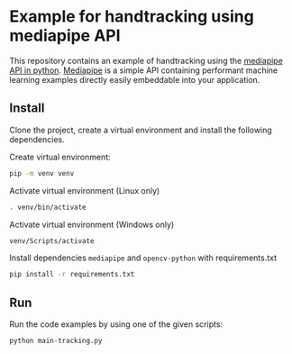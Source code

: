 # Example for handtracking using mediapipe API

This repository contains an example of handtracking using the [mediapipe API in python](https://pypi.org/project/mediapipe/).
[Mediapipe](https://developers.google.com/mediapipe) is a simple API containing performant machine learning examples directly easily embeddable into your application.

## Install

Clone the project, create a virtual environment and install the following dependencies.

Create virtual environment:
```bash
pip -m venv venv
```

Activate virtual environment (Linux only)
```bash
. venv/bin/activate
```
Activate virtual environment (Windows only)
```bash
venv/Scripts/activate
```

Install dependencies ```mediapipe``` and ```opencv-python``` with requirements.txt

```bash
pip install -r requirements.txt
```

## Run

Run the code examples by using one of the given scripts:

```bash
python main-tracking.py
```